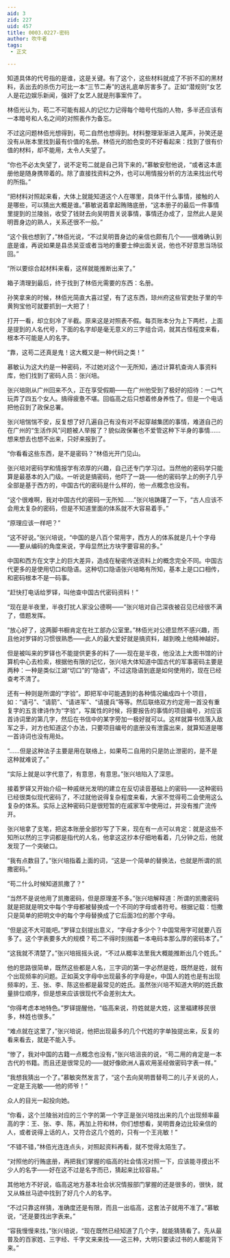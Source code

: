 ```yaml
---
aid: 3
zid: 227
uid: 457
title: 0003.0227-密码
author: 吹牛者
tags: 
 - 正文

---
```




  知道具体的代号指的是谁，这是关键。有了这个，这些材料就成了不折不扣的黑材料，丢出去的杀伤力可比一本“三节二寿”的送礼底单厉害多了。正如“潜规则”女艺人是花边娱乐新闻，强奸了女艺人就是刑事案件了。

  林佰光认为，苟二不可能有超人的记忆力记得每个暗号代指的人物，多半还应该有一本暗号和人名之间的对照表作为备忘。

  不过这问题林佰光想得到，苟二自然也想得到。材料整理渐渐进入尾声，孙笑还是没有从账本里找到最有价值的名册。林佰光的脸色变的不好看起来：找到了很有价值的材料，却不能用，太令人失望了。

  “你也不必太失望了，说不定苟二就是自己背下来的，”慕敏安慰他说，“或者这本底册他是随身携带着的。除了直接找资料之外，也可以用情报分析的方法来找出代号的所指。”

  “把材料对照起来看，大体上就能知道这个人在哪里，具体干什么事情，接触的人是哪些，可以猜出大概是谁。”慕敏说着拿起贿赂底册，“这本册子的最后一件事情里提到的兰陵翁，收受了钱财去向吴明晋关说事情，事情还办成了，显然此人是吴明晋身边的熟人，关系还很不一般。”

  “这个我也想到了，”林佰光说，“不过吴明晋身边的亲信也颇有几个——很难确认到底是谁，再说如果是县丞吴亚或者当地的重要士绅出面关说，他也不好意思当场驳回。”

  “所以要综合起材料来看，这样就能推断出来了。”

  箱子清理到最后，终于找到了林佰光需要的东西：名册。

  孙笑拿来的时候，林佰光简直大喜过望，有了这东西，琼州府这些官吏肚子里的牛黄狗宝他可就要抓到一大把了！

  打开一看，却立刻冷了半截。原来这是对照表不假。每页账本分为上下两栏，上面是提到的人名代号，下面的名字却是毫无意义的三字组合词，就其古怪程度来看，根本不可能是人的名字。

  “靠，这苟二还真是鬼！这大概又是一种代码之类！”

  慕敏认为这大约是一种密码，不过她对这个一无所知，通过计算机查询人事资料库，他们找到了密码人员：张兴培。

  张兴培刚从广州回来不久，正在享受假期——在广州他受到了极好的招待：一口气玩弄了四五个女人。搞得疲惫不堪。回临高之后只想着修身养性了。但是一个电话把他召到了政保总署。

  张兴培惴惴不安，反复想了好几遍自己有没有对不起穿越集团的事情，难道自己的在广州的“生活作风”问题被人举报了？貌似政保署也不爱管这种下半身的事情……想来想去也想不出来，只好来报到了。

  “你看看这些东西，是不是密码？”林佰光开门见山。

  张兴培对密码学和情报学有浓厚的兴趣，自己还专门学习过。当然他的密码学只能算是最基本的入门级。一听说是搞密码，他吓了一跳——他的密码学上的例子几乎全部是基于西方的，中国古代的密码是什么样的，他一点概念也没有。

  “这个很难啊，我对中国古代的密码一无所知……”张兴培踌躇了一下，“古人应该不会用太复杂的密码，但是不知道里面的体系就不大容易着手。”

  “原理应该一样吧？”

  “这不好说。”张兴培说，“中国的是八百个常用字，西方人的体系就是几十个字母——要从编码的角度来说，字母显然比方块字要容易的多。”

  中国和西方在文字上的巨大差异，造成在秘密传送资料上的概念完全不同。中国古代更多的是使用切口和隐语。这种切口隐语张兴培略有所知，基本上是口口相传，和密码根本不是一码事。

  “赶快打电话给罗铎，叫他查中国古代密码资料！”

  “现在是半夜里，半夜打扰人家没公德啊——”张兴培对自己深夜被召见已经很不满了，借题发挥。

  “放心好了，这两脚书橱肯定在社工部办公室里。”林佰光对公德显然不感兴趣，而且他对罗铎的习惯很熟悉——此人的最大爱好就是搞资料，越到晚上他精神越好。

  但是被叫来的罗铎也不能提供更多的料了——现在是半夜，他没法上大图书馆的计算机中心去检索，根据他有限的记忆，张兴培大体知道中国古代的军事密码主要是两种：一种是类似江湖“切口”的“隐语”，不过这隐语到底是如何使用的，现在已经查考不清了。

  还有一种则是所谓的“字验”。即把军中可能遇到的各种情况编成四十个项目，如：“请弓”、“请箭”、“请进军”、“请援兵”等等。然后联络双方约定用一首没有重复字的五言律诗作为“字验”，写属性的时候，将要报告的事情的项目编号，对应该首诗词里的第几字，然后在书信中的某字旁加一极好就可以。这样就算书信落入敌军之手，对方也知道这个办法，只要项目编号的底册没有泄露出来，就算知道是哪一首诗词也没有用处。

  “……但是这种法子主要是用在联络上，如果苟二自用的只是防止泄密的，是不是这种就难说了。”

  “实际上就是以字代意了，有意思，有意思。”张兴培陷入了深思。

  接着罗铎又开始介绍一种戚继光发明的建立在反切读音基础上的密码——这种密码已经很类似现代密码了，不过就他说得复杂程度来看，大家不觉得苟二会使用这么复杂的体系。实际上这种密码只是很短暂的在戚家军中使用过，并没有推广流传开。

  张兴培拿了支笔，把这本账册全部抄写了下来，现在有一点可以肯定：就是这些不知所以然的三字词都是指代的人名，他拿这这抄本仔细地看着，几分钟之后，他就发现了一个突破口。

  “我有点数目了。”张兴培指着上面的词，“这是一个简单的替换法，也就是所谓的凯撒密码。”

  “苟二什么时候知道凯撒了？”

  “当然不是说他用了凯撒密码，但是原理差不多。”张兴培解释道：所谓的凯撒密码就是把就是明文中每个字母都被替换成一个不同的字母或者符号。根据记载：恺撒只是简单的把明文中的每个字母替换成了它后面3位的那个字母。

  “但是这不大可能吧。”罗铎立刻提出意义，“字母才多少个？中国常用字可就要八百多了。这个字表要多大的规模？苟二不得时刻揣着一本电码本那么厚的密码本了。”

  “这我就不清楚了。”张兴培摇摇头说，“不过从概率法里我大概能推断出几个姓氏。”

  他的思路很简单，既然这些都是人名，三字词的第一字必然是姓，既然是姓，就有个出现频率的问题。正如英文字母中出现最多的字母是e，中国人的姓也是有出现频率的，王、张、李、陈这些都是最常见的姓氏。虽然张兴培不知道大明的姓氏数量排位顺序，但是想来应该很现代不会差别太大。

  “你得考虑本地特色。”罗铎提醒他，“临高来说，符姓就是大姓，这里福建移民很多，林姓也很多。”

  “难点就在这里了，”张兴培说，他把出现最多的几个代姓的字单独提出来，反复的看来看去，就是不能入手。

  “惨了，我对中国的古籍一点概念也没有，”张兴培沮丧的说，“苟二用的肯定是一本古代的书籍。而且还是很常见的——就好像欧洲人喜欢用圣经做密码字表一样。”

  “我想我猜出一个了。”慕敏突然发言了，“这个去向吴明晋替苟二的儿子关说的人，一定是王兆敏——他的师爷！”

  众人的目光一起投向她。

  “你看，这个兰陵翁对应的三个字的第一个字正是张兴培找出来的几个出现频率最高的字：王、张、李、陈，再加上符和林，你们想想看，吴明晋身边比较亲信的人，或者说得上话的人，又符合这几个姓的，只有一个王兆敏！”

  “不错不错，”林佰光连连点头，对照起资料再看，就不觉得太陌生了。

  “对照他的行贿底册，再把我们掌握的临高的社会情况对照一下，应该能寻摸出不少人的名字——好在这不过是名字而已，猜起来比较容易。”

  其他地方不好说，临高这地方基本社会状况情报部门掌握的还是很多的，很快，就又从蛛丝马迹中找到了好几个人的名字。

  “不过只靠这样猜，准确度还是有限，而且一出临高，这套法子就用不准了。”慕敏说，“还是要找出字表来。”

  “容我慢慢来找，”张兴培说，“现在既然已经知道了几个字，就能猜猜看了。先从最普及的百家姓、三字经、千字文来来找——这三种，大明只要读过书的人都能背下来。”


